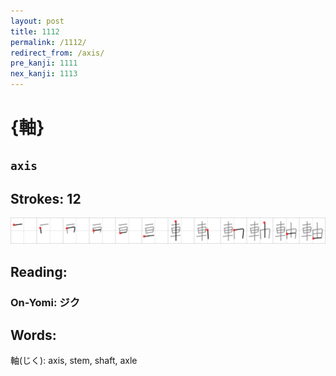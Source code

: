 ```yaml
---
layout: post
title: 1112
permalink: /1112/
redirect_from: /axis/
pre_kanji: 1111
nex_kanji: 1113
---
```


# {軸}

## `axis`

## Strokes: 12

<div class="stroke"><img src="../images/E8BBB8.png" /></div>

## Reading:

### On-Yomi: ジク

## Words:

軸(じく): axis, stem, shaft, axle
